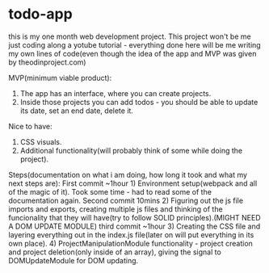 # todo-app

this is my one month web development project. This project won't be me just coding along a yotube tutorial - everything done here will be me writing my own lines of code(even though the idea of the app and MVP was given by theodinproject.com)


MVP(minimum viable product):
1) The app has an interface, where you can create projects.
2) Inside those projects you can add todos - you should be able to update its date, set an end date, delete it.

Nice to have:
1) CSS visuals.
2) Additional functionality(will probably think of some while doing the project).

Steps(documentation on what i am doing, how long it took and what my next steps are):
First commit ~1hour  1) Environment setup(webpack and all of the magic of it). Took some time - had to read some of the documentation again.
Second commit 10mins 2) Figuring out the js file imports and exports, creating multiple js files and thinking of the funcionality that they will have(try to follow SOLID principles).(MIGHT NEED A DOM UPDATE MODULE)
third commit ~1hour  3) Creating the CSS file and layering everything out in the index.js file(later on will put everything in its own place).
4) ProjectManipulationModule functionality - project creation and project deletion(only inside of an array), giving the signal to DOMUpdateModule for DOM updating.
